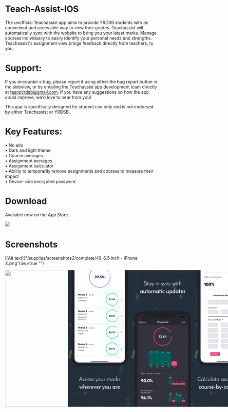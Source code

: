 # Teach-Assist-IOS
The unofficial Teachassist app aims to provide YRDSB students with an convenient and accessible way to view their grades. Teachassist will automatically sync with the website to bring you your latest marks. Manage courses individually to easily identify your personal needs and strengths. Teachassist's assignment view brings feedback directly from teachers, to you.

# Support:
If you encounter a bug, please report it using either the bug report button in the sideview, or by emailing the Teachassist app development team directly at taappyrdsb@gmail.com. If you have any suggestions on how the app could improve, we'd love to hear from you!

This app is specifically designed for student use only and is not endorsed by either Teachassist or YRDSB.

# Key Features:
• No ads  
• Dark and light theme  
• Course averages  
• Assignment averages  
• Assignment calculator  
• Ability to temporarily remove assignments and courses to measure their impact  
• Device-side encrypted password  

# Download
Avaliable now on the App Store.
<p align="left">
  <a href="https://apps.apple.com/us/app/teachassist-yrdsb/id1462828920?ls=1">
    <img src="https://upload.wikimedia.org/wikipedia/commons/thumb/3/3c/Download_on_the_App_Store_Badge.svg/1280px-Download_on_the_App_Store_Badge.svg.png" height="80px"/>
  </a>
</p>

# Screenshots
![Alt text]("/supplies/screenshots3/complete/49-6.5 inch - iPhone X.png"raw=true "")


<div style="display:flex;">
  <img src="./supplies/screenshots3/complete/49-6.5 inch - iPhone X.png" width=207 height=448>
  <img src="./supplies/screenshots3/complete/1-6.5 inch - iPhone XS Max-screen__1.png" width=207 height=448>
  <img src="./supplies/screenshots3/complete/3-6.5 inch - iPhone XS Max-screen__3.png" width=207 height=448>
  <img src="./supplies/screenshots3/complete/2-6.5 inch - iPhone XS Max-screen__2.png" width=207 height=448>
  <img src="./supplies/screenshots3/complete/4-6.5 inch - iPhone XS Max-screen__2.png" width=207 height=448>
</div> 
